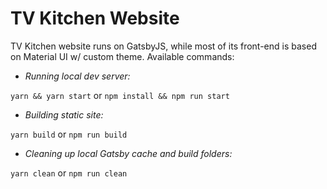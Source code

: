# TV Kitchen Website

TV Kitchen website runs on GatsbyJS, while most of its front-end is based on Material UI w/ custom theme. Available commands:

- *Running local dev server:*

`yarn && yarn start` or `npm install && npm run start`

- *Building static site:*

`yarn build` or `npm run build`

- *Cleaning up local Gatsby cache and build folders:*

`yarn clean` or `npm run clean`

